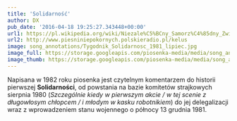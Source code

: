 ```yaml
---
title: 'Solidarność'
author: DX
pub_date: '2016-04-18 19:25:27.343448+00:00'
url1: https://pl.wikipedia.org/wiki/Niezale%C5%BCny_Samorz%C4%85dny_Zwi%C4%85zek_Zawodowy_%E2%80%9ESolidarno%C5%9B%C4%87%E2%80%9D
url2: http://www.piesniniepokornych.polskieradio.pl/kelus
image: song_annotations/Tygodnik_Solidarnosc_1981_lipiec.jpg
image_full: https://storage.googleapis.com/piosenka-media/media/song_annotations/Tygodnik_Solidarnosc_1981_lipiec.jpg
image_thumb: https://storage.googleapis.com/piosenka-media/media/song_annotations/Tygodnik_Solidarnosc_1981_lipiec.jpg.0x300_q85_upscale.jpg
---
```


Napisana w 1982 roku piosenka jest czytelnym komentarzem do historii pierwszej **Solidarności**, od powstania na bazie komitetów strajkowych sierpnia 1980 \(_Szczególnie kiedy w pierwszym akcie / w tej scenie z długowłosym chłopcem / i młodym w kasku robotnikiem_\) do jej delegalizacji  wraz z wprowadzeniem stanu wojennego o północy 13 grudnia 1981.